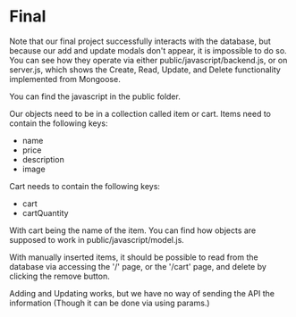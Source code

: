 # Final

Note that our final project successfully interacts with the database, but because our add and update modals don't appear, it is impossible to do so.
You can see how they operate via either public/javascript/backend.js, or on server.js, which shows the Create, Read, Update, and Delete functionality implemented 
from Mongoose. 

You can find the javascript in the public folder.

Our objects need to be in a collection called item or cart.
Items need to contain the following keys:
* name
* price
* description
* image

Cart needs to contain the following keys:
* cart
* cartQuantity

With cart being the name of the item.
You can find how objects are supposed to work in public/javascript/model.js.

With manually inserted items, it should be possible to read from the database via accessing the '/' page, or the '/cart' page, and delete
by clicking the remove button.

Adding and Updating works, but we have no way of sending the API the information (Though it can be done via using params.)